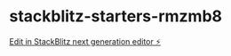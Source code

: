 # stackblitz-starters-rmzmb8

[Edit in StackBlitz next generation editor ⚡️](https://stackblitz.com/~/github.com/ShawnYeongTX/stackblitz-starters-rmzmb8)